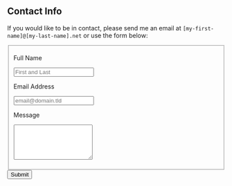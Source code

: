## Contact Info

If you would like to be in contact, please send me an email at `[my-first-name]@[my-last-name].net` or use the form below:

<form id="fs-frm" name="simple-contact-form" accept-charset="utf-8" action="https://formspree.io/f/xnqlgdad" method="post">
  <fieldset id="fs-frm-inputs">
    <p>
    <label for="full-name">Full Name</label>
    </p><p>
    <input type="text" name="name" id="full-name" placeholder="First and Last" required="">
    </p><p>
    <label for="email-address">Email Address</label>
    </p><p>
    <input type="email" name="_replyto" id="email-address" placeholder="email@domain.tld" required="">
    </p><p>
    <label for="message">Message</label>
    </p><p>
    <textarea rows="5" name="message" id="message" required=""></textarea>
    <input type="hidden" name="_subject" id="email-subject" value="Contact Form Submission">
    </p>
  </fieldset>
  <input type="submit" value="Submit">
</form>

